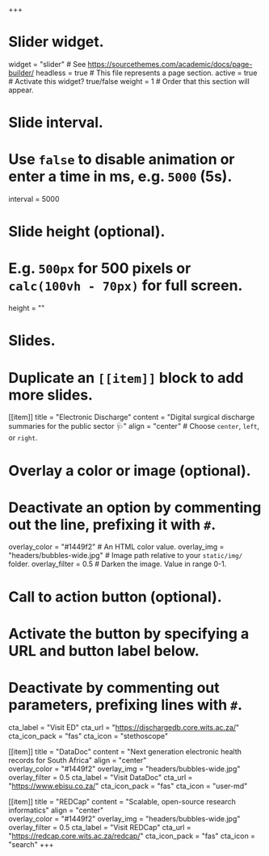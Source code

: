 +++
# Slider widget.
widget = "slider"  # See https://sourcethemes.com/academic/docs/page-builder/
headless = true  # This file represents a page section.
active = true  # Activate this widget? true/false
weight = 1  # Order that this section will appear.

# Slide interval.
# Use `false` to disable animation or enter a time in ms, e.g. `5000` (5s).
interval = 5000

# Slide height (optional).
# E.g. `500px` for 500 pixels or `calc(100vh - 70px)` for full screen.
height = ""

# Slides.
# Duplicate an `[[item]]` block to add more slides.
[[item]]
  title = "Electronic Discharge"
  content = "Digital surgical discharge summaries for the public sector :stethoscope:"
  align = "center"  # Choose `center`, `left`, or `right`.

  # Overlay a color or image (optional).
  #   Deactivate an option by commenting out the line, prefixing it with `#`.
  overlay_color = "#1449f2"  # An HTML color value.
  overlay_img = "headers/bubbles-wide.jpg"  # Image path relative to your `static/img/` folder.
  overlay_filter = 0.5  # Darken the image. Value in range 0-1.

  # Call to action button (optional).
  #   Activate the button by specifying a URL and button label below.
  #   Deactivate by commenting out parameters, prefixing lines with `#`.
  cta_label = "Visit ED"
  cta_url = "https://dischargedb.core.wits.ac.za/"
  cta_icon_pack = "fas"
  cta_icon = "stethoscope"
  
[[item]]
  title = "DataDoc"
  content = "Next generation electronic health records for South Africa"
  align = "center"  
  overlay_color = "#1449f2"
  overlay_img = "headers/bubbles-wide.jpg"  
  overlay_filter = 0.5
  cta_label = "Visit DataDoc"
  cta_url = "https://www.ebisu.co.za/"
  cta_icon_pack = "fas"
  cta_icon = "user-md"

[[item]]
  title = "REDCap"
  content = "Scalable, open-source research informatics"
  align = "center"  
  overlay_color = "#1449f2"
  overlay_img = "headers/bubbles-wide.jpg"  
  overlay_filter = 0.5
  cta_label = "Visit REDCap"
  cta_url = "https://redcap.core.wits.ac.za/redcap/"
  cta_icon_pack = "fas"
  cta_icon = "search"
+++
